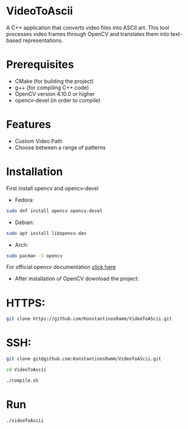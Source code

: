 # VideoToAscii

A C++ application that converts video files into ASCII art. This tool processes video frames through OpenCV and translates them into text-based representations.


# Prerequisites

* CMake (for building the project)
* g++ (for compiling C++ code)
* OpenCV version 4.10.0 or higher
* opencv-devel (in order to compile)


# Features
* Custom Video Path
* Choose between a range of patterns


# Installation
First install opencv and opencv-devel
* Fedora:
```bash
sudo dnf install opencv opencv-devel
```
* Debian:
```bash
sudo apt install libopencv-dev
```
* Arch:
```bash
sudo pacman -S opencv
```
For official opencv documentation [click here](https://opencv.org/)


* After installation of OpenCV download the project: 

# HTTPS: 
```bash
git clone https://github.com/KonstantinosRamm/VideoToAScii.git
```

# SSH:
```bash
git clone git@github.com:KonstantinosRamm/VideoToAScii.git
```

```bash
cd VideoToAscii
```

```bash
./compile.sh
```


# Run

```bash
./videoToAscii
```


